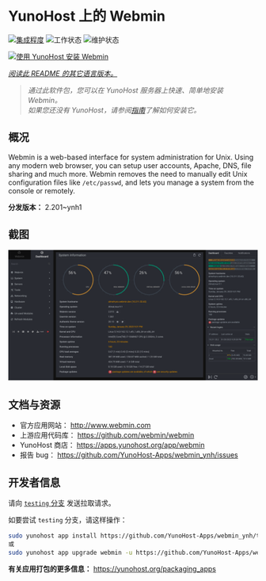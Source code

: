 <!--
注意：此 README 由 <https://github.com/YunoHost/apps/tree/master/tools/readme_generator> 自动生成
请勿手动编辑。
-->

# YunoHost 上的 Webmin

[![集成程度](https://dash.yunohost.org/integration/webmin.svg)](https://ci-apps.yunohost.org/ci/apps/webmin/) ![工作状态](https://ci-apps.yunohost.org/ci/badges/webmin.status.svg) ![维护状态](https://ci-apps.yunohost.org/ci/badges/webmin.maintain.svg)

[![使用 YunoHost 安装 Webmin](https://install-app.yunohost.org/install-with-yunohost.svg)](https://install-app.yunohost.org/?app=webmin)

*[阅读此 README 的其它语言版本。](./ALL_README.md)*

> *通过此软件包，您可以在 YunoHost 服务器上快速、简单地安装 Webmin。*  
> *如果您还没有 YunoHost，请参阅[指南](https://yunohost.org/install)了解如何安装它。*

## 概况

Webmin is a web-based interface for system administration for Unix. Using any modern web browser, you can setup user accounts, Apache, DNS, file sharing and much more. Webmin removes the need to manually edit Unix configuration files like `/etc/passwd`, and lets you manage a system from the console or remotely.

**分发版本：** 2.201~ynh1

## 截图

![Webmin 的截图](./doc/screenshots/screenshot.png)

## 文档与资源

- 官方应用网站： <http://www.webmin.com>
- 上游应用代码库： <https://github.com/webmin/webmin>
- YunoHost 商店： <https://apps.yunohost.org/app/webmin>
- 报告 bug： <https://github.com/YunoHost-Apps/webmin_ynh/issues>

## 开发者信息

请向 [`testing` 分支](https://github.com/YunoHost-Apps/webmin_ynh/tree/testing) 发送拉取请求。

如要尝试 `testing` 分支，请这样操作：

```bash
sudo yunohost app install https://github.com/YunoHost-Apps/webmin_ynh/tree/testing --debug
或
sudo yunohost app upgrade webmin -u https://github.com/YunoHost-Apps/webmin_ynh/tree/testing --debug
```

**有关应用打包的更多信息：** <https://yunohost.org/packaging_apps>
